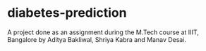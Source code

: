 # diabetes-prediction
A project done as an assignment during the M.Tech course at IIIT, Bangalore by Aditya Bakliwal, Shriya Kabra and Manav Desai.
